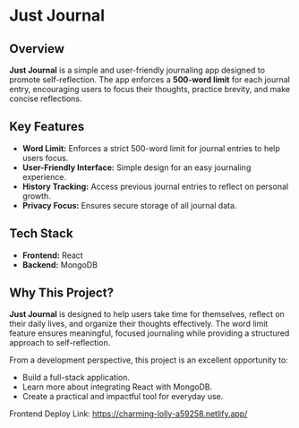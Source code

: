 # Just Journal

## Overview  
**Just Journal** is a simple and user-friendly journaling app designed to promote self-reflection. The app enforces a **500-word limit** for each journal entry, encouraging users to focus their thoughts, practice brevity, and make concise reflections.

## Key Features  
- **Word Limit:** Enforces a strict 500-word limit for journal entries to help users focus.  
- **User-Friendly Interface:** Simple design for an easy journaling experience.  
- **History Tracking:** Access previous journal entries to reflect on personal growth.  
- **Privacy Focus:** Ensures secure storage of all journal data.

## Tech Stack  
- **Frontend:** React  
- **Backend:** MongoDB  

## Why This Project?  
**Just Journal** is designed to help users take time for themselves, reflect on their daily lives, and organize their thoughts effectively. The word limit feature ensures meaningful, focused journaling while providing a structured approach to self-reflection.  

From a development perspective, this project is an excellent opportunity to:  
- Build a full-stack application.  
- Learn more about integrating React with MongoDB.  
- Create a practical and impactful tool for everyday use.



Frontend Deploy Link: https://charming-lolly-a59258.netlify.app/